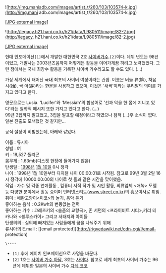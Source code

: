 ![http://img.maniadb.com/images/artist_t/260/103/103574-k.jpg](http://img.mani
adb.com/images/artist_t/260/103/103574-k.jpg)

[[JPG external
image]](http://img.maniadb.com/images/artist_t/260/103/103574-k.jpg)

![http://legacy.h21.hani.co.kr/h21/data/L980511/image/82-2.jpg](http://legacy.
h21.hani.co.kr/h21/data/L980511/image/82-2.jpg)

[[JPG external
image]](http://legacy.h21.hani.co.kr/h21/data/L980511/image/82-2.jpg)

  
현대 인포메이션`[1]`에서 개발한 대한민국 2호 [사이버가수](%EC%82%AC%EC%9D%B4%EB%B2%84%20%EA%B0%80%EC%88%98.md).`[2]`이다. 데뷔 년도는
98년이었고, 개발사는 2003년즈음까지 어떻게든 활동을 이어가게끔 하려고 노력했었다. 그런 점에서는 국내 최장수 활동을 기록한 사이버
가수라고도 할 수도 있다. (...)

가상 세계에서 태어난 국내 최초의 사이버 여성이라는 컨셉. 이름은 버들 류(柳), 처음 시(始), 싹 아(芽)라는 한문을 사용하고 있으며,
이것은 '새싹'이라는 우리말의 의미를 가지고 있다고 한다.

영문으로는 Lusia. 'Lucifer'와 'Messiah'의 합성어로 '선과 악을 한 몸에 지니고 있다'라는 철학적 메시지 또한 가지고
있다고 한다. (...)  
99년 2집까지 발표했고, 3집을 발표할 예정이라고 하였으나 잠적 (...)후 소식이 없다. 일본 진출도 모색했던 것 같지만...

공식 설정이 비범했는데, 아래와 같았다.  

이름 : 류시아  
성별 : 여  
키 : 18,527 폴리곤  
몸무게 : 1.63mb(디스켓 한장에 들어가지 않음)  
탄생일 : [1998년](1998%EB%85%84.md) [1월 10일](1%EC%9B%94%2010%EC%9D%BC.md) 0시
정각  
나이 : 1998년 1월 10일부터 디지털 나이 00:00:01로 시작됨. 참고로 99년 3월 2일 16시 정각에 10000:00:00의
나이로 첫 돌과 같은 시간을 맞이했음.  
직업 : 가수 및 각종 연예활동 , 컴퓨터 서적 작가 및 시인 활동, 의류업체 <애녹> 모델 등 다양한 분야에서 활동 중이며
인터넷스리트(www.street.co.kr)의 홍보이사로 취임.  
취미 : 애완고양이<미코>와 놀기, 음악 듣기  
좋아하는 음식 : 0.2Kwh의 변동없는 전력  
좋아하는 가수 : 고레츠키의 <슬픔의 교향곡>, 존 서먼의 <프라이비트 시티>,키리 테 카나와 <블루스카이> 그리고 서태지와 아이들  
탄생의의 : 실의에 빠져있는 사람들에게 꿈을 나눠주기 위해  
류시아의 E.mail : [[email protected]](http://rigvedawiki.net/cdn-cgi/l/email-
protection)

`\----`

  * `[1]` 후에 에이치 인포메이션으로 사명을 바꾼다.
  * `[2]` 1호는 [사이버 가수 아담](%EC%82%AC%EC%9D%B4%EB%B2%84%20%EA%B0%80%EC%88%98%20%EC%95%84%EB%8B%B4.md), 3호는 [사이다](%EC%82%AC%EC%9D%B4%EB%8B%A4.md). 참고로 세계 최초의 사이버 가수는 96년에 데뷔한 일본의 사이버 가수 [다테 쿄코](%EB%8B%A4%ED%85%8C%20%EC%BF%84%EC%BD%94.md)

